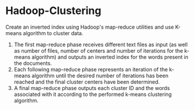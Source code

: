 # Hadoop-Clustering
Create an inverted index using Hadoop's map-reduce utilities and use K-means algorithm to cluster data.

1. The first map-reduce phase receives different text files as input (as well as number of files, number of centers and number of iterations for the k-means algorithm) and outputs an inverted index for the words present in the documents.
2. Each following map-reduce phase represents an iteration of the k-means algorithm until the desired number of iterations has been reached and the final cluster centers have been determined.
3. A final map-reduce phase outputs each cluster ID and the words associated with it according to the performed k-means clustering algorithm.
